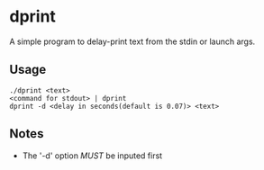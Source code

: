 dprint
======

A simple program to delay-print text from the stdin or launch args.

Usage
---
    ./dprint <text>
    <command for stdout> | dprint
    dprint -d <delay in seconds(default is 0.07)> <text>
Notes
---
* The '-d' option _MUST_ be inputed first
